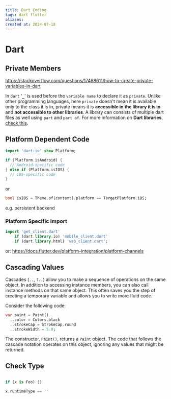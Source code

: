 ```yaml
---
title: Dart Coding
tags: dart flutter
aliases: 
created at: 2024-07-18
---
```


# Dart


##  Private Members

https://stackoverflow.com/questions/17488611/how-to-create-private-variables-in-dart

In `dart` '**`_`**' is used before the `variable name` to declare it as `private`. Unlike other programming languages, here `private` doesn't mean it is available only to the class it is in, private means it is **accessible in the library it is in** and **not accessible to other libraries**. A library can consists of multiple dart files as well using `part` and `part of`. For more information on **Dart libraries**, [check this](https://www.javatpoint.com/dart-libraries).


## Platform Dependent Code

```dart
import 'dart:io' show Platform;

if (Platform.isAndroid) {
  // Android-specific code
} else if (Platform.isIOS) {
  // iOS-specific code
}
```

or 
```dart
bool isIOS = Theme.of(context).platform == TargetPlatform.iOS;
```

e.g. persistent backend
### Platform Specific Import

```dart
import 'get_client.dart'
    if (dart.library.io) 'mobile_client.dart'
    if (dart.library.html) 'web_client.dart';
```


or: https://docs.flutter.dev/platform-integration/platform-channels


## Cascading Values

Cascades (`..`, `?..`) allow you to make a sequence of operations on the same object. In addition to accessing instance members, you can also call instance methods on that same object. This often saves you the step of creating a temporary variable and allows you to write more fluid code.

Consider the following code:

```dart
var paint = Paint()
  ..color = Colors.black
  ..strokeCap = StrokeCap.round
  ..strokeWidth = 5.0;
```

The constructor, `Paint()`, returns a `Paint` object. The code that follows the cascade notation operates on this object, ignoring any values that might be returned.


## Check Type

```dart

if (x is Foo) {}

x.runtimeType == ''
```

